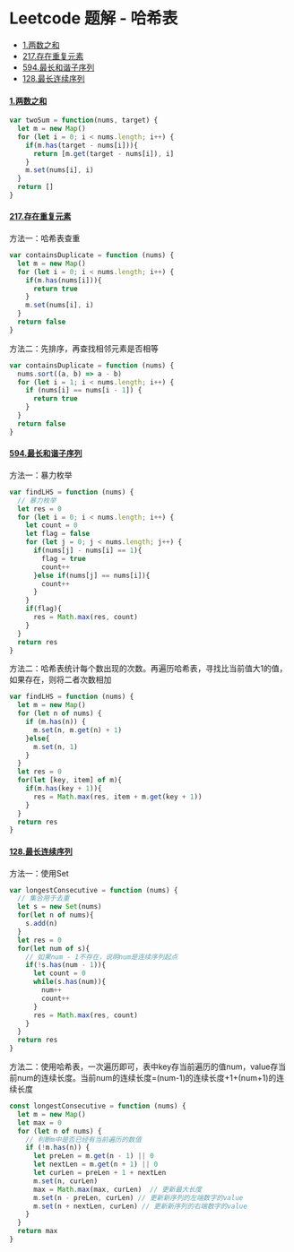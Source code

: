 ﻿# Leetcode 题解 - 哈希表
* [1.两数之和](https://github.com/limingzhu0916/leetcode-JavaScript/blob/main/notes/Leetcode-哈希表.md#1两数之和)
* [217.存在重复元素](https://github.com/limingzhu0916/leetcode-JavaScript/blob/main/notes/Leetcode-哈希表.md#217存在重复元素)
* [594.最长和谐子序列](https://github.com/limingzhu0916/leetcode-JavaScript/blob/main/notes/Leetcode-哈希表.md#594最长和谐子序列)
* [128.最长连续序列](https://github.com/limingzhu0916/leetcode-JavaScript/blob/main/notes/Leetcode-哈希表.md#128最长连续序列)

#### [1.两数之和](https://leetcode-cn.com/problems/two-sum/)
```javascript
var twoSum = function(nums, target) {
  let m = new Map()
  for (let i = 0; i < nums.length; i++) {
    if(m.has(target - nums[i])){
      return [m.get(target - nums[i]), i]
    }
    m.set(nums[i], i)
  }
  return []
}
```
#### [217.存在重复元素](https://leetcode-cn.com/problems/contains-duplicate/)
方法一：哈希表查重
```javascript
var containsDuplicate = function (nums) {
  let m = new Map()
  for (let i = 0; i < nums.length; i++) {
    if(m.has(nums[i])){
      return true
    }
    m.set(nums[i], i)
  }
  return false
}
```
方法二：先排序，再查找相邻元素是否相等
```javascript
var containsDuplicate = function (nums) {
  nums.sort((a, b) => a - b)
  for (let i = 1; i < nums.length; i++) {
    if (nums[i] == nums[i - 1]) {
      return true
    }
  }
  return false
}
```
#### [594.最长和谐子序列](https://leetcode-cn.com/problems/longest-harmonious-subsequence/)
方法一：暴力枚举
```javascript
var findLHS = function (nums) {
  // 暴力枚举
  let res = 0
  for (let i = 0; i < nums.length; i++) {
    let count = 0
    let flag = false
    for (let j = 0; j < nums.length; j++) {
      if(nums[j] - nums[i] == 1){
        flag = true
        count++
      }else if(nums[j] == nums[i]){
        count++
      }
    }
    if(flag){
      res = Math.max(res, count)
    }
  }
  return res
}
```
方法二：哈希表统计每个数出现的次数。再遍历哈希表，寻找比当前值大1的值，如果存在，则将二者次数相加
```javascript
var findLHS = function (nums) {
  let m = new Map()
  for (let n of nums) {
    if (m.has(n)) {
      m.set(n, m.get(n) + 1)
    }else{
      m.set(n, 1)
    }
  }
  let res = 0
  for(let [key, item] of m){
    if(m.has(key + 1)){
      res = Math.max(res, item + m.get(key + 1))
    }
  }
  return res
}
```
#### [128.最长连续序列](https://leetcode-cn.com/problems/longest-consecutive-sequence/)
方法一：使用Set
```javascript
var longestConsecutive = function (nums) {
  // 集合用于去重
  let s = new Set(nums)
  for(let n of nums){
    s.add(n)
  }
  let res = 0
  for(let num of s){
    // 如果num - 1不存在，说明num是连续序列起点
    if(!s.has(num - 1)){
      let count = 0
      while(s.has(num)){
        num++
        count++
      }
      res = Math.max(res, count)
    }
  }
  return res
}
```
方法二：使用哈希表，一次遍历即可，表中key存当前遍历的值num，value存当前num的连续长度。当前num的连续长度=(num-1)的连续长度+1+(num+1)的连续长度
```javascript
const longestConsecutive = function (nums) {
  let m = new Map()
  let max = 0
  for (let n of nums) {
    // 判断m中是否已经有当前遍历的数值
    if (!m.has(n)) {
      let preLen = m.get(n - 1) || 0
      let nextLen = m.get(n + 1) || 0
      let curLen = preLen + 1 + nextLen
      m.set(n, curLen)
      max = Math.max(max, curLen)  // 更新最大长度
      m.set(n - preLen, curLen) // 更新新序列的左端数字的value
      m.set(n + nextLen, curLen) // 更新新序列的右端数字的value
    }
  }
  return max
}
```
